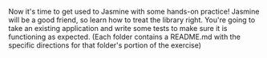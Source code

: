 Now it's time to get used to Jasmine with some hands-on practice! Jasmine will be a good friend, so learn how to treat the library right. 
You're going to take an existing application and write some tests to make sure it is functioning as expected.
(Each folder contains a README.md with the specific directions for that folder's portion of the exercise)
